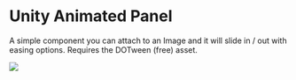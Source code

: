 # Unity Animated Panel
A simple component you can attach to an Image and it will slide in / out with easing options. Requires the DOTween (free) asset.

![](https://i.imgur.com/n5a6nBs.png)
